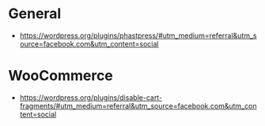 #  General
* https://wordpress.org/plugins/phastpress/#utm_medium=referral&utm_source=facebook.com&utm_content=social
# WooCommerce
* https://wordpress.org/plugins/disable-cart-fragments/#utm_medium=referral&utm_source=facebook.com&utm_content=social